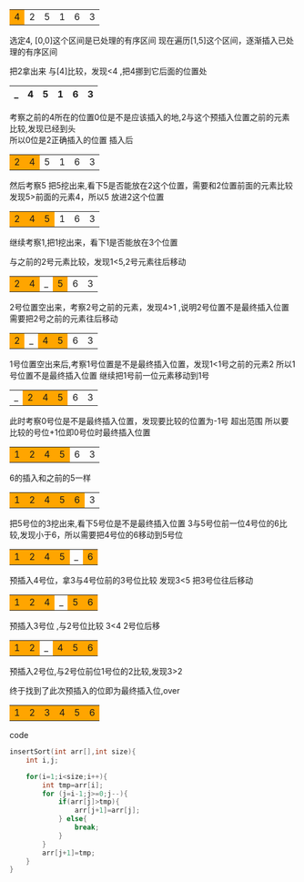 

<table>
<tr>
<td style="background:orange;">4</td>
<td>2</td>
<td>5</td>
<td>1</td>
<td>6</td>
<td>3</td>
</tr>
</table>
选定4, [0,0]这个区间是已处理的有序区间  
现在遍历[1,5]这个区间，逐渐插入已处理的有序区间


 把2拿出来 与[4]比较，发现<4 ,把4挪到它后面的位置处

_|4|5|1|6|3
-|-|-|-|-|-
考察之前的4所在的位置0位是不是应该插入的地,2与这个预插入位置之前的元素比较,发现已经到头    
所以0位是2正确插入的位置 插入后

<table>
<tr>
<td style="background:orange;">2</td>
<td style="background:orange;">4</td>
<td>5</td>
<td>1</td>
<td>6</td>
<td>3</td>
</tr>
</table>
然后考察5 把5挖出来,看下5是否能放在2这个位置，需要和2位置前面的元素比较 
发现5>前面的元素4，所以5 放进2这个位置
<table>
<tr>
<td style="background:orange;">2</td>
<td style="background:orange;">4</td>
<td style="background:orange;">5</td>
<td>1</td>
<td>6</td>
<td>3</td>
</tr>
</table>
继续考察1,把1挖出来，看下1是否能放在3个位置     

与之前的2号元素比较，发现1<5,2号元素往后移动
<table>
<tr>
<td style="background:orange;">2</td>
<td style="background:orange;">4</td>
<td>_</td>
<td style="background:orange;">5</td>
<td>6</td>
<td>3</td>
</tr>
</table>
2号位置空出来，考察2号之前的元素，发现4>1 ,说明2号位置不是最终插入位置
需要把2号之前的元素往后移动
<table>
<tr>
<td style="background:orange;">2</td>
<td>_</td>
<td style="background:orange;">4</td>
<td style="background:orange;">5</td>
<td>6</td>
<td>3</td>
</tr>
</table>
1号位置空出来后,考察1号位置是不是最终插入位置，发现1<1号之前的元素2
所以1号位置不是最终插入位置
继续把1号前一位元素移动到1号
<table>
<tr>
<td>_</td>
<td style="background:orange;">2</td>
<td style="background:orange;">4</td>
<td style="background:orange;">5</td>
<td>6</td>
<td>3</td>
</tr>
</table>
此时考察0号位是不是最终插入位置，发现要比较的位置为-1号 超出范围
所以要比较的号位+1位即0号位时最终插入位置
<table>
<tr>
<td style="background:orange;">1</td>
<td style="background:orange;">2</td>
<td style="background:orange;">4</td>
<td style="background:orange;">5</td>
<td>6</td>
<td>3</td>
</tr>
</table>
6的插入和之前的5一样
<table>
<tr>
<td style="background:orange;">1</td>
<td style="background:orange;">2</td>
<td style="background:orange;">4</td>
<td style="background:orange;">5</td>
<td style="background:orange;">6</td>
<td>3</td>
</tr>
</table>

把5号位的3挖出来,看下5号位是不是最终插入位置
3与5号位前一位4号位的6比较,发现小于6，所以需要把4号位的6移动到5号位
<table>
<tr>
<td style="background:orange;">1</td>
<td style="background:orange;">2</td>
<td style="background:orange;">4</td>
<td style="background:orange;">5</td>
<td>_</td>
<td style="background:orange;">6</td>
</tr>
</table>
预插入4号位，拿3与4号位前的3号位比较 发现3<5
把3号位往后移动
<table>
<tr>
<td style="background:orange;">1</td>
<td style="background:orange;">2</td>
<td style="background:orange;">4</td>
<td>_</td>
<td style="background:orange;">5</td>
<td style="background:orange;">6</td>
</tr>
</table>
预插入3号位 ,与2号位比较 3<4
2号位后移
<table>
<tr>
<td style="background:orange;">1</td>
<td style="background:orange;">2</td>
<td>_</td>
<td style="background:orange;">4</td>
<td style="background:orange;">5</td>
<td style="background:orange;">6</td>
</tr>
</table>
预插入2号位,与2号位前位1号位的2比较,发现3>2     

终于找到了此次预插入的位即为最终插入位,over
<table>
<tr>
<td style="background:orange;">1</td>
<td style="background:orange;">2</td>
<td style="background:orange;">3</td>
<td style="background:orange;">4</td>
<td style="background:orange;">5</td>
<td style="background:orange;">6</td>
</tr>
</table>
code

```c
insertSort(int arr[],int size){
    int i,j;

    for(i=1;i<size;i++){
        int tmp=arr[i];
        for (j=i-1;j>=0;j--){
            if(arr[j]>tmp){
                arr[j+1]=arr[j];
            } else{
                break;
            }
        }
        arr[j+1]=tmp;
    }
}

```










